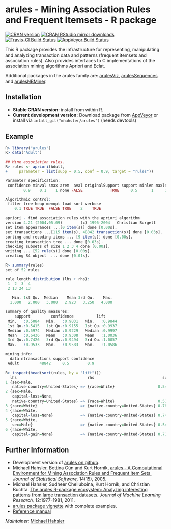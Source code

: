 # arules - Mining Association Rules and Frequent Itemsets - R package

[![CRAN version](http://www.r-pkg.org/badges/version/arules)](https://cran.r-project.org/package=arules)
[![CRAN RStudio mirror downloads](http://cranlogs.r-pkg.org/badges/arules)](https://cran.r-project.org/package=arules)
[![Travis-CI Build Status](https://travis-ci.org/mhahsler/arules.svg?branch=master)](https://travis-ci.org/mhahsler/arules)
[![AppVeyor Build Status](https://ci.appveyor.com/api/projects/status/github/mhahsler/arules?branch=master&svg=true)](https://ci.appveyor.com/project/mhahsler/arules)

This R package provides the infrastructure for representing,
manipulating and analyzing transaction data and patterns (frequent
itemsets and association rules). Also provides interfaces to
C implementations of the association mining algorithms Apriori and Eclat.

Additional packages in the arules family are: [arulesViz](http://github.com/mhahsler/arulesViz), [arulesSequences](http://cran.r-project.org/package=arulesSequences) and [arulesNBMiner](http://github.com/mhahsler/arulesNBMiner). 

## Installation

* __Stable CRAN version:__ install from within R.
* __Current development version:__ Download package from [AppVeyor](https://ci.appveyor.com/project/mhahsler/arules/build/artifacts) or install via `intall_git("mhahsler/arules")` (needs devtools) 

## Example
```R
R> library("arules")
R> data("Adult")

## Mine association rules.
R> rules <- apriori(Adult, 
+     parameter = list(supp = 0.5, conf = 0.9, target = "rules"))

Parameter specification:
 confidence minval smax arem  aval originalSupport support minlen maxlen target   ext
        0.9    0.1    1 none FALSE            TRUE     0.5      1     10  rules FALSE

Algorithmic control:
 filter tree heap memopt load sort verbose
    0.1 TRUE TRUE  FALSE TRUE    2    TRUE

apriori - find association rules with the apriori algorithm
version 4.21 (2004.05.09)        (c) 1996-2004   Christian Borgelt
set item appearances ...[0 item(s)] done [0.00s].
set transactions ...[115 item(s), 48842 transaction(s)] done [0.03s].
sorting and recoding items ... [9 item(s)] done [0.00s].
creating transaction tree ... done [0.03s].
checking subsets of size 1 2 3 4 done [0.00s].
writing ... [52 rule(s)] done [0.00s].
creating S4 object  ... done [0.01s].

R> summary(rules)
set of 52 rules

rule length distribution (lhs + rhs):
 1  2  3  4 
 2 13 24 13 

   Min. 1st Qu.  Median    Mean 3rd Qu.    Max. 
  1.000   2.000   3.000   2.923   3.250   4.000 

summary of quality measures:
    support         confidence          lift       
 Min.   :0.5084   Min.   :0.9031   Min.   :0.9844  
 1st Qu.:0.5415   1st Qu.:0.9155   1st Qu.:0.9937  
 Median :0.5974   Median :0.9229   Median :0.9997  
 Mean   :0.6436   Mean   :0.9308   Mean   :1.0036  
 3rd Qu.:0.7426   3rd Qu.:0.9494   3rd Qu.:1.0057  
 Max.   :0.9533   Max.   :0.9583   Max.   :1.0586  

mining info:
  data ntransactions support confidence
 Adult         48842     0.5        0.9

R> inspect(head(sort(rules, by = "lift")))
  lhs                               rhs                              support confidence     lift
1 {sex=Male,                                                                                    
   native-country=United-States} => {race=White}                   0.5415421  0.9051090 1.058554
2 {sex=Male,                                                                                    
   capital-loss=None,                                                                           
   native-country=United-States} => {race=White}                   0.5113632  0.9032585 1.056390
3 {race=White}                   => {native-country=United-States} 0.7881127  0.9217231 1.027076
4 {race=White,                                                                                  
   capital-loss=None}            => {native-country=United-States} 0.7490480  0.9205626 1.025783
5 {race=White,                                                                                  
   sex=Male}                     => {native-country=United-States} 0.5415421  0.9204803 1.025691
6 {race=White,                                                                                  
   capital-gain=None}            => {native-country=United-States} 0.7194628  0.9202807 1.025469
```

## Further Information


* Development version of [arules on github](https://github.com/mhahsler/arules).
* Michael Hahsler, Bettina G&uuml;n and Kurt Hornik, [arules - A Computational Environment for Mining Association Rules and Frequent Item Sets.](http://dx.doi.org/10.18637/jss.v014.i15) _Journal of Statistical Software,_ 14(15), 2005.
* Michael Hahsler, Sudheer Chelluboina, Kurt Hornik, and Christian Buchta. [The arules R-package ecosystem: Analyzing interesting patterns from large transaction datasets.](http://jmlr.csail.mit.edu/papers/v12/hahsler11a.html) _Journal of Machine Learning Research,_ 12:1977-1981, 2011.
* [arules package vignette](http://cran.r-project.org/web/packages/arules/vignettes/arules.pdf) with complete examples.
* [Reference manual](http://cran.r-project.org/web/packages/arules/arules.pdf)

_Maintainer:_ [Michael Hahsler](http://michael.hahsler.net)
